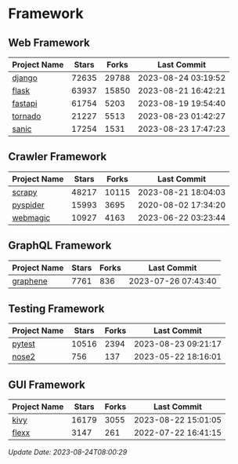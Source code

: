 # Framework

## Web Framework
| Project Name | Stars | Forks | Last Commit |
| ------------ | ----- | ----- | ----------- |
| [django](https://github.com/django/django) | 72635 | 29788 | 2023-08-24 03:19:52 |
| [flask](https://github.com/pallets/flask) | 63937 | 15850 | 2023-08-21 16:42:21 |
| [fastapi](https://github.com/tiangolo/fastapi) | 61754 | 5203 | 2023-08-19 19:54:40 |
| [tornado](https://github.com/tornadoweb/tornado) | 21227 | 5513 | 2023-08-23 01:42:27 |
| [sanic](https://github.com/sanic-org/sanic) | 17254 | 1531 | 2023-08-23 17:47:23 |

## Crawler Framework
| Project Name | Stars | Forks | Last Commit |
| ------------ | ----- | ----- | ----------- |
| [scrapy](https://github.com/scrapy/scrapy) | 48217 | 10115 | 2023-08-21 18:04:03 |
| [pyspider](https://github.com/binux/pyspider) | 15993 | 3695 | 2020-08-02 17:34:20 |
| [webmagic](https://github.com/code4craft/webmagic) | 10927 | 4163 | 2023-06-22 03:23:44 |

## GraphQL Framework
| Project Name | Stars | Forks | Last Commit |
| ------------ | ----- | ----- | ----------- |
| [graphene](https://github.com/graphql-python/graphene) | 7761 | 836 | 2023-07-26 07:43:40 |

## Testing Framework
| Project Name | Stars | Forks | Last Commit |
| ------------ | ----- | ----- | ----------- |
| [pytest](https://github.com/pytest-dev/pytest) | 10516 | 2394 | 2023-08-23 09:21:17 |
| [nose2](https://github.com/nose-devs/nose2) | 756 | 137 | 2023-05-22 18:16:01 |

## GUI Framework
| Project Name | Stars | Forks | Last Commit |
| ------------ | ----- | ----- | ----------- |
| [kivy](https://github.com/kivy/kivy) | 16179 | 3055 | 2023-08-22 15:01:05 |
| [flexx](https://github.com/flexxui/flexx) | 3147 | 261 | 2022-07-22 16:41:15 |

*Update Date: 2023-08-24T08:00:29*
